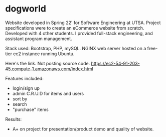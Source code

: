 # dogworld
Website developed in Spring 22' for Software Engineering at UTSA. Project specifications were to create an eCommerce website from scratch. Developed with 4 other students. I provided full-stack engineering, and assistant program management.

Stack used: Bootstrap, PHP, mySQL. NGINX web server hosted on a free-tier ec2 instance running Ubuntu.

Here's the link. Not posting source code. https://ec2-54-91-203-45.compute-1.amazonaws.com/index.html

Features included:
- login/sign up
- admin C.R.U.D for items and users
- sort by
- search
- "purchase" items


Results:
- A+ on project for presentation/product demo and quality of website.
